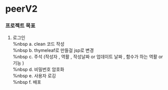 # peerV2

### 프로젝트 목표
1. 로그인 <br>
%nbsp a. clean 코드 작성<br>
%nbsp b. thymeleaf로 만들걸 jsp로 변경<br>
%nbsp c. 주석 (작성자 , 역활 , 작성날짜 or 업데이트 날짜 , 함수가 하는 역활 or 기능 )<br>
%nbsp d. 비밀번호 암호화<br>
%nbsp e. 사용자 로깅<br>
%nbsp f. 배포<br>

